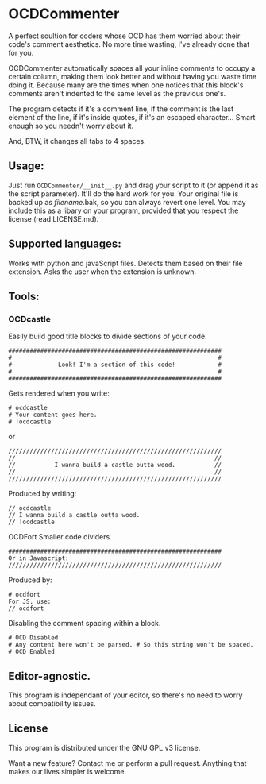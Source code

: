 # OCDCommenter

A perfect soultion for coders whose OCD has them worried about their code's comment aesthetics. No more time wasting, I've already done that for you.

OCDCommenter automatically spaces all your inline comments to occupy a certain column, making them look better and without having you waste time doing it.
Because many are the times when one notices that this block's comments aren't indented to the same level as the previous one's.

The program detects if it's a comment line, if the comment is the last element of the line, if it's inside quotes, if it's an escaped character... Smart enough so you needn't worry about it.

And, BTW, it changes all tabs to 4 spaces.

## Usage:
Just run `OCDCommenter/__init__.py` and drag your script to it (or append it as the script parameter). It'll do the hard work for you.
Your original file is backed up as *filename*.bak, so you can always revert one level.
You may include this as a libary on your program, provided that you respect the license (read LICENSE.md).

## Supported languages:
Works with python and javaScript files. Detects them based on their file extension. Asks the user when the extension is unknown.

## Tools:
### OCDcastle

Easily build good title blocks to divide sections of your code.
```
############################################################
#                                                          #
#             Look! I'm a section of this code!            #
#                                                          #
############################################################
```
Gets rendered when you write:
```
# ocdcastle
# Your content goes here.
# !ocdcastle
```
or
```
////////////////////////////////////////////////////////////
//                                                        //
//           I wanna build a castle outta wood.           //
//                                                        //
////////////////////////////////////////////////////////////
```
Produced by writing:
```
// ocdcastle
// I wanna build a castle outta wood.
// !ocdcastle
```

OCDFort
Smaller code dividers.
```
############################################################
Or in Javascript:
////////////////////////////////////////////////////////////
```
Produced by:
```
# ocdfort
For JS, use:
// ocdfort
```

Disabling the comment spacing within a block.
```
# OCD Disabled
# Any content here won't be parsed. # So this string won't be spaced.
# OCD Enabled
```

## Editor-agnostic.
This program is independant of your editor, so there's no need to worry about compatibility issues.

## License
This program is distributed under the GNU GPL v3 license.




Want a new feature? Contact me or perform a pull request. Anything that makes our lives simpler is welcome.
